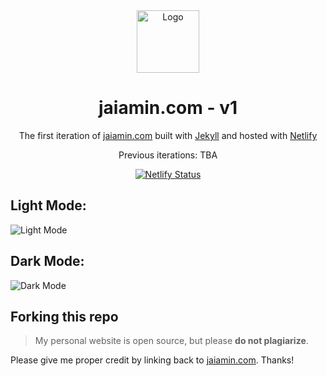 <div align="center">
  <img alt="Logo" src="https://raw.githubusercontent.com/jamino30/jamino30.github.io/main/images/logo.png" width="100" />
</div>
<h1 align="center">
  jaiamin.com - v1
</h1>
<p align="center">
  The first iteration of <a href="https://jaiamin.com" target="_blank">jaiamin.com</a> built with <a href="https://github.com/jekyll/jekyll" target="__blank">Jekyll</a> and hosted with <a href="https://www.netlify.com/" target="__blank">Netlify</a>
</p>
<p align="center">
  Previous iterations: TBA
</p>

<p align="center">
  <a href="https://app.netlify.com/sites/jamino-v1/deploys" target="_blank">
    <img src="https://api.netlify.com/api/v1/badges/47bbab0b-8270-4333-b00a-b1f61570d8b9/deploy-status" alt="Netlify Status" />
  </a>
</p>

## Light Mode:
<img src="https://raw.githubusercontent.com/jamino30/jamino30.github.io/main/images/light-demo.png" alt="Light Mode" />
  
## Dark Mode:
<img src="https://raw.githubusercontent.com/jamino30/jamino30.github.io/main/images/dark-demo.png" alt="Dark Mode" />

## Forking this repo

> My personal website is open source, but please **do not plagiarize**. 

Please give me proper credit by linking back to [jaiamin.com](https://jaiamin.com). Thanks!
